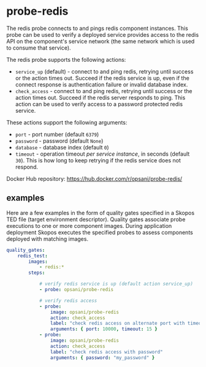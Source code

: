 # probe-redis
The redis probe connects to and pings redis component instances.  This probe can be used to verify a deployed service provides access to the redis API on the component's service network (the same network which is used to consume that service).

The redis probe supports the following actions:

* `service_up` (default) - connect to and ping redis, retrying until success or the action times out.  Succeed if the redis service is up, even if the connect response is authentication failure or invalid database index.
* `check_access` - connect to and ping redis, retrying until success or the action times out.  Succeed if the redis server responds to ping.  This action can be used to verify access to a password protected redis service.

These actions support the following arguments:

* `port` - port number (default `6379`)
* `password` - password (default `None`)
* `database` - database index (default `0`)
* `timeout` - operation timeout *per service instance*, in seconds (default `30`).  This is how long to keep retrying if the redis service does not respond.

Docker Hub repository:  <https://hub.docker.com/r/opsani/probe-redis/>

## examples

Here are a few examples in the form of quality gates specified in a Skopos TED file (target environment descriptor).  Quality gates associate probe executions to one or more component images.  During application deployment Skopos executes the specified probes to assess components deployed with matching images.

```yaml
quality_gates:
    redis_test:
        images:
            - redis:*
        steps:

            # verify redis service is up (default action service_up)
            - probe: opsani/probe-redis

            # verify redis access
            - probe:
                image: opsani/probe-redis
                action: check_access
                label: "check redis access on alternate port with timeout"
                arguments: { port: 10000, timeout: 15 }
            - probe:
                image: opsani/probe-redis
                action: check_access
                label: "check redis access with password"
                arguments: { password: "my_password" }
```

